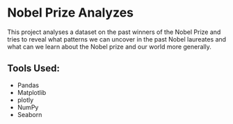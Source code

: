 # Nobel Prize Analyzes

This project analyses a dataset on the past winners of the Nobel Prize and tries to reveal what patterns we can uncover in the past Nobel laureates and what can we learn about the Nobel prize and our world more generally.

## Tools Used:
- Pandas
- Matplotlib
- plotly
- NumPy
- Seaborn